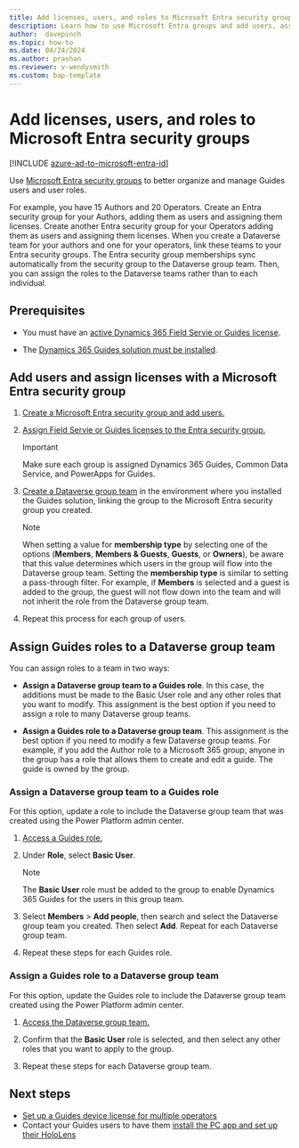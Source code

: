 ```yaml
---
title: Add licenses, users, and roles to Microsoft Entra security groups 
description: Learn how to use Microsoft Entra groups and add users, assign licenses, and assign Author and Operator roles that link to a Dynamics 365 group team.
author:  davepinch
ms.topic: how-to
ms.date: 04/24/2024
ms.author: prashan
ms.reviewer: v-wendysmith
ms.custom: bap-template
---
```


# Add licenses, users, and roles to Microsoft Entra security groups

[!INCLUDE [azure-ad-to-microsoft-entra-id](../includes/azure-ad-to-microsoft-entra-id.md)]

Use [Microsoft Entra security groups](/entra/fundamentals/concept-group-based-licensing) to better organize and manage Guides users and user roles.

For example, you have 15 Authors and 20 Operators. Create an Entra security group for your Authors, adding them as users and assigning them licenses. Create another Entra security group for your Operators adding them as users and assigning them licenses. When you create a Dataverse team for your authors and one for your operators, link these teams to your Entra security groups. The Entra security group memberships sync automatically from the security group to the Dataverse group team. Then, you can assign the roles to the Dataverse teams rather than to each individual.

## Prerequisites

- You must have an [active Dynamics 365 Field Servie or Guides license](buy-guides.md).

- The [Dynamics 365 Guides solution must be installed](install-guides.md).

## Add users and assign licenses with a Microsoft Entra security group

1. [Create a Microsoft Entra security group and add users.](/entra/fundamentals/how-to-manage-groups)

1. [Assign Field Servie or Guides licenses to the Entra security group.](/entra/identity/users/licensing-groups-assign)

   > [!IMPORTANT]
   > Make sure each group is assigned Dynamics 365 Guides, Common Data Service, and PowerApps for Guides.

1. [Create a Dataverse group team](/power-platform/admin/manage-group-teams#create-a-group-team) in the environment where you installed the Guides solution, linking the group to the Microsoft Entra security group you created.

   > [!NOTE]
   > When setting a value for **membership type** by selecting one of the options (**Members**, **Members & Guests**, **Guests**, or **Owners**), be aware that this value determines which users in the group will flow into the Dataverse group team. Setting the **membership type** is similar to setting a pass-through filter. For example, if **Members** is selected and a guest is added to the group, the guest will not flow down into the team and will not inherit the role from the Dataverse group team.  

1. Repeat this process for each group of users.

## Assign Guides roles to a Dataverse group team

You can assign roles to a team in two ways:

- **Assign a Dataverse group team to a Guides role**. In this case, the additions must be made to the Basic User role and any other roles that you want to modify. This assignment is the best option if you need to assign a role to many Dataverse group teams.

- **Assign a Guides role to a Dataverse group team**. This assignment is the best option if you need to modify a few Dataverse group teams. For example, if you add the Author role to a Microsoft 365 group, anyone in the group has a role that allows them to create and edit a guide. The guide is owned by the group.

### Assign a Dataverse group team to a Guides role

For this option, update a role to include the Dataverse group team that was created using the Power Platform admin center.

1. [Access a Guides role.](/power-platform/admin/database-security#assign-security-roles-to-users-in-an-environment-that-has-a-dataverse-database)

1. Under **Role**, select **Basic User**.

   > [!NOTE]
   > The **Basic User** role must be added to the group to enable Dynamics 365 Guides for the users in this group team.

1. Select **Members** > **Add people**, then search and select the Dataverse group team you created. Then select **Add**. Repeat for each Dataverse group team.

1. Repeat these steps for each Guides role.

### Assign a Guides role to a Dataverse group team

For this option, update the Guides role to include the Dataverse group team created using the Power Platform admin center.

1. [Access the Dataverse group team.](/power-platform/admin/manage-teams)

1. Confirm that the **Basic User** role is selected, and then select any other roles that you want to apply to the group.

1. Repeat these steps for each Dataverse group team.

## Next steps

- [Set up a Guides device license for multiple operators](device-license.md)
- Contact your Guides users to have them [install the PC app and set up their HoloLens](install-pc-hololens-apps.md)
